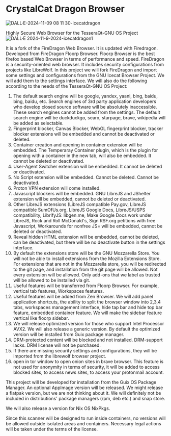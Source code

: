 # CrystalCat Dragon Browser
![DALL·E-2024-11-09 08 11 30-icecatdragon](https://github.com/user-attachments/assets/222a3cef-ec91-4b41-a500-ef372f3663b9)


 Highly Secure Web Browser for the TesseraQt-GNU OS Project
![DALL·E 2024-11-9-2024-icecatdragon1](https://github.com/user-attachments/assets/4b168902-b3d6-4c44-baa9-a7ba8247ec85)

It is a fork of the FireDragon Web Browser. It is updated with Firedragon. Developed from FireDragon Floorp Browser. Floorp Browser is the best firefox based Web Browser in terms of performance and speed. FireDragon is a security-oriented web browser. It includes security configurations from projects like LibreWolf. In this project we will fork FireDragon and import some settings and configurations from the GNU Icecat Browser Project. We will add them to the settings interface. We will also do the following according to the needs of the TesseraQt-GNU OS Project:

1. The default search engine will be google, yandex, yaani, bing, baidu, bing, baidu, etc. Search engines of 3rd party application developers who develop closed source software will be absolutely inaccessible. These search engines cannot be added from the settings. The default search engine will be duckduckgo, searx, starpage, brave, wikipedia will be added as selectable.
2. Fingerprint blocker, Canvas Blocker, WebGL fingerprint blocker, tracker blocker extensions will be embedded and cannot be deactivated or deleted.
3. Container creation and opening in container extension will be embedded. The Temperaray Container plugin, which is the plugin for opening with a container in the new tab, will also be embedded. It cannot be deleted or deactivated.
4. User-Agent Switcher extension will be embedded. It cannot be deleted or deactivated.
5. No Script extension will be embedded. Cannot be deleted. Cannot be deactivated. 
6. Proton VPN extension will come installed.
7. Javascript blockers will be embedded. GNU LibreJS and JShelter extension will be embedded, cannot be deleted or deactivated.
8. Other LibreJS extensions (LibreJS compatible Pay.gov, LibreJS compatible SumOfUs.org, LibreJS Google Docs, LibreJS/USPS compatibility, LibrifyJS: libgen.me, Make Google Docs work under LibreJS, Rock and Roll McDonald's, Sign RSF.org petitions with free Javascript, Workarounds for nonfree JS= will be embedded, cannot be deleted or deactivated.
9. Reveal hidden HTML extension will be embedded, cannot be deleted, can be deactivated, but there will be no deactivate button in the settings interface.
10. By default the extensions store will be the GNU Mozzarella Store. You will not be able to install extensions from the Mozilla Extensions Store. For extensions that are not in the Mozzarella store, you will be redirected to the git page, and installation from the git page will be allowed. Not every extension will be allowed. Only add-ons that we label as trusted will be allowed to be installed via git.
11. Useful features will be transferred from Floorp Browser. For example, vertical tab features, Workspaces features. 
12. Useful features will be added from Zen Browser. We will add panel application shortcuts, the ability to split the browser window into 2,3,4 tabs, workspaces management interface, hide tap bar and hide top bar feature, embedded container feature. We will make the sidebar feature vertical like floorp sidebar.
13. We will release optimized version for those who support Intel Processor AVX2. We will also release a generic version. By default the optimized version will be installed from Guix package manager.
14. DRM-protected content will be blocked and not installed. DRM-support lacks. DRM license will not be purchased.
15. If there are missing security settings and configurations, they will be imported from the librewolf browser project.
16. open in tor window to open onion sites in brave browser. This feature is not used for anonymity in terms of security, it will be added to access blocked sites, to access news sites, to access your protonmail account.


This project will be developed for installation from the Guix OS Package Manager. An optional AppImage version will be released. We might release a flatpak version, but we are not thinking about it. We will definitely not be included in distributions' package managers (rpm, deb etc.) and snap store.

We will also release a version for Nix OS NixPkgs.

Since this scanner will be designed to run inside containers, no versions will be allowed outside isolated areas and containers. Necessary legal actions will be taken under the terms of the license.
